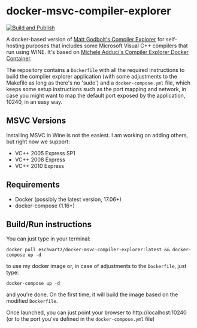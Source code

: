 # docker-msvc-compiler-explorer

[![Build and Publish](https://github.com/edmcman/docker-compiler-explorer/actions/workflows/build.yaml/badge.svg)](https://github.com/edmcman/docker-compiler-explorer/actions/workflows/build.yaml)

A docker-based version of [Matt Godbolt's Compiler
Explorer](https://github.com/mattgodbolt/compiler-explorer) for
self-hosting purposes that includes some Microsoft Visual C++
compilers that run using WINE.  It's based on [Michele Adduci's
Compiler Explorer Docker
Container](https://github.com/madduci/docker-compiler-explorer).

The repository contains a `Dockerfile` with all the required
instructions to build the compiler explorer application (with some
adjustments to the Makefile as long as there's no 'sudo') and a
`docker-compose.yml` file, which keeps some setup instructions such as
the port mapping and network, in case you might want to map the
default port exposed by the application, 10240, in an easy way.

## MSVC Versions

Installing MSVC in Wine is not the easiest.  I am working on adding
others, but right now we support:

* VC++ 2005 Express SP1
* VC++ 2008 Express
* VC++ 2010 Express

## Requirements

* Docker (possibly the latest version, 17.06+)
* docker-compose (1.16+)

## Build/Run instructions

You can just type in your terminal:

`docker pull eschwartz/docker-msvc-compiler-explorer:latest && docker-compose up -d`

to use my docker image or, in case of adjustments to the `Dockerfile`, just type:

`docker-compose up -d` 

and you're done. On the first time, it will build the image based on the modified `Dockerfile`.

Once launched, you can just point your browser to http://localhost:10240 (or to the port you've defined in the `docker-compose.yml` file)
